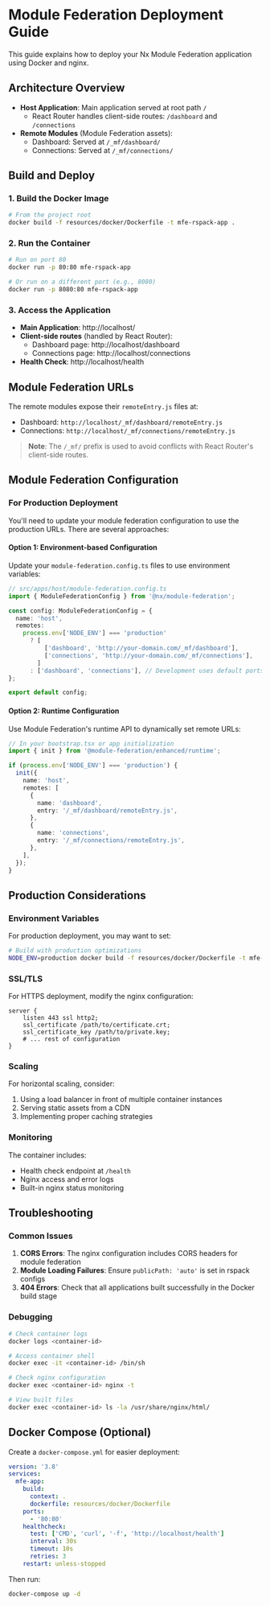 # Module Federation Deployment Guide

This guide explains how to deploy your Nx Module Federation application using Docker and nginx.

## Architecture Overview

- **Host Application**: Main application served at root path `/`
  - React Router handles client-side routes: `/dashboard` and `/connections`
- **Remote Modules** (Module Federation assets):
  - Dashboard: Served at `/_mf/dashboard/`
  - Connections: Served at `/_mf/connections/`

## Build and Deploy

### 1. Build the Docker Image

```bash
# From the project root
docker build -f resources/docker/Dockerfile -t mfe-rspack-app .
```

### 2. Run the Container

```bash
# Run on port 80
docker run -p 80:80 mfe-rspack-app

# Or run on a different port (e.g., 8080)
docker run -p 8080:80 mfe-rspack-app
```

### 3. Access the Application

- **Main Application**: http://localhost/
- **Client-side routes** (handled by React Router):
  - Dashboard page: http://localhost/dashboard
  - Connections page: http://localhost/connections
- **Health Check**: http://localhost/health

## Module Federation URLs

The remote modules expose their `remoteEntry.js` files at:

- Dashboard: `http://localhost/_mf/dashboard/remoteEntry.js`
- Connections: `http://localhost/_mf/connections/remoteEntry.js`

> **Note**: The `/_mf/` prefix is used to avoid conflicts with React Router's client-side routes.

## Module Federation Configuration

### For Production Deployment

You'll need to update your module federation configuration to use the production URLs. There are several approaches:

#### Option 1: Environment-based Configuration

Update your `module-federation.config.ts` files to use environment variables:

```typescript
// src/apps/host/module-federation.config.ts
import { ModuleFederationConfig } from '@nx/module-federation';

const config: ModuleFederationConfig = {
  name: 'host',
  remotes:
    process.env['NODE_ENV'] === 'production'
      ? [
          ['dashboard', 'http://your-domain.com/_mf/dashboard'],
          ['connections', 'http://your-domain.com/_mf/connections'],
        ]
      : ['dashboard', 'connections'], // Development uses default ports
};

export default config;
```

#### Option 2: Runtime Configuration

Use Module Federation's runtime API to dynamically set remote URLs:

```typescript
// In your bootstrap.tsx or app initialization
import { init } from '@module-federation/enhanced/runtime';

if (process.env['NODE_ENV'] === 'production') {
  init({
    name: 'host',
    remotes: [
      {
        name: 'dashboard',
        entry: '/_mf/dashboard/remoteEntry.js',
      },
      {
        name: 'connections',
        entry: '/_mf/connections/remoteEntry.js',
      },
    ],
  });
}
```

## Production Considerations

### Environment Variables

For production deployment, you may want to set:

```bash
# Build with production optimizations
NODE_ENV=production docker build -f resources/docker/Dockerfile -t mfe-rspack-app .
```

### SSL/TLS

For HTTPS deployment, modify the nginx configuration:

```nginx
server {
    listen 443 ssl http2;
    ssl_certificate /path/to/certificate.crt;
    ssl_certificate_key /path/to/private.key;
    # ... rest of configuration
}
```

### Scaling

For horizontal scaling, consider:

1. Using a load balancer in front of multiple container instances
2. Serving static assets from a CDN
3. Implementing proper caching strategies

### Monitoring

The container includes:

- Health check endpoint at `/health`
- Nginx access and error logs
- Built-in nginx status monitoring

## Troubleshooting

### Common Issues

1. **CORS Errors**: The nginx configuration includes CORS headers for module federation
2. **Module Loading Failures**: Ensure `publicPath: 'auto'` is set in rspack configs
3. **404 Errors**: Check that all applications built successfully in the Docker build stage

### Debugging

```bash
# Check container logs
docker logs <container-id>

# Access container shell
docker exec -it <container-id> /bin/sh

# Check nginx configuration
docker exec <container-id> nginx -t

# View built files
docker exec <container-id> ls -la /usr/share/nginx/html/
```

## Docker Compose (Optional)

Create a `docker-compose.yml` for easier deployment:

```yaml
version: '3.8'
services:
  mfe-app:
    build:
      context: .
      dockerfile: resources/docker/Dockerfile
    ports:
      - '80:80'
    healthcheck:
      test: ['CMD', 'curl', '-f', 'http://localhost/health']
      interval: 30s
      timeout: 10s
      retries: 3
    restart: unless-stopped
```

Then run:

```bash
docker-compose up -d
```
